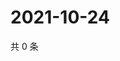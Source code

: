 # 2021-10-24

共 0 条

<!-- BEGIN WEIBO -->
<!-- 最后更新时间 Sun Oct 24 2021 08:30:51 GMT+0800 (China Standard Time) -->

<!-- END WEIBO -->
